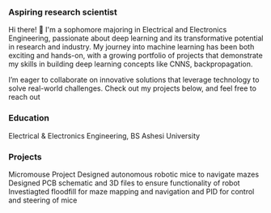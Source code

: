 ### Aspiring research scientist
Hi there! 👋 I'm a sophomore majoring in Electrical and Electronics Engineering, passionate about deep learning and its transformative potential in research and industry. My journey into machine learning has been both exciting and hands-on, with a growing portfolio of projects that demonstrate my skills in building deep learning concepts like CNNS, backpropagation.

I’m eager to collaborate on innovative solutions that leverage technology to solve real-world challenges. Check out my projects below, and feel free to reach out

### Education
Electrical & Electronics Engineering, BS
Ashesi University


### Projects
Micromouse Project
Designed autonomous robotic mice to navigate mazes
Designed PCB schematic and 3D files to ensure functionality of robot
Investiagted floodfill for maze mapping and navigation and PID for control and steering of mice 

